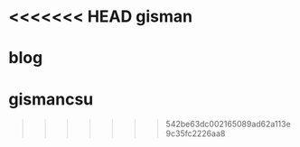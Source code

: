 <<<<<<< HEAD
gisman
====
blog
=======
gismancsu
=========
>>>>>>> 542be63dc002165089ad62a113e9c35fc2226aa8
